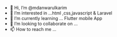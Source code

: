 - 👋 Hi, I’m @mdanwarulkarim
- 👀 I’m interested in ...html ,css,javascript & Laravel 
- 🌱 I’m currently learning ... Flutter mobile App
- 💞️ I’m looking to collaborate on ...
- 📫 How to reach me ...

<!---
mdanwarulkarim/mdanwarulkarim is a ✨ special ✨ repository because its `README.md` (this file) appears on your GitHub profile.
You can click the Preview link to take a look at your changes.
--->
